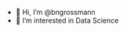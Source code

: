 
- 👋 Hi, I’m @bngrossmann
- 👀 I’m interested in Data Science
<!---
- 🌱 I’m currently learning 
- 💞️ I’m looking to collaborate on ...
- 📫 How to reach me ...--->
<!---
[![GitHub Streak](http://github-readme-streak-stats.herokuapp.com?user=bngrossmann)](https://git.io/streak-stats)

[![Top Langs](https://github-readme-stats.vercel.app/api/top-langs/?username=bngrossmann&layout=compact)](https://github.com/anuraghazra/github-readme-stats)
--->


<!---
bngrossmann/bngrossmann is a ✨ special ✨ repository because its `README.md` (this file) appears on your GitHub profile.
You can click the Preview link to take a look at your changes.
--->
